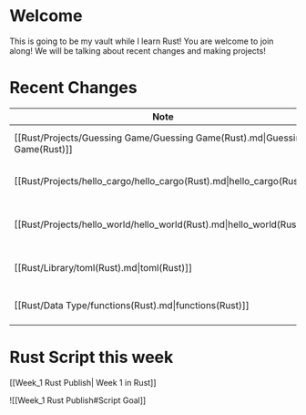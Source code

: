 # Welcome

This is going to be my vault while I learn Rust! You are welcome to join along! We will be talking about recent changes and making projects! 

# Recent Changes


| Note                                                                        | Modified               | Language |
| --------------------------------------------------------------------------- | ---------------------- | -------- |
| [[Rust/Projects/Guessing Game/Guessing Game(Rust).md\|Guessing Game(Rust)]] | Oct 11, 2024, 2:43 PM  | Rust     |
| [[Rust/Projects/hello_cargo/hello_cargo(Rust).md\|hello_cargo(Rust)]]       | Oct 2, 2024, 6:20 PM   | Rust     |
| [[Rust/Projects/hello_world/hello_world(Rust).md\|hello_world(Rust)]]       | Sep 29, 2024, 12:44 PM | Rust     |
| [[Rust/Library/toml(Rust).md\|toml(Rust)]]                                  | Sep 28, 2024, 4:27 PM  | Rust     |
| [[Rust/Data Type/functions(Rust).md\|functions(Rust)]]                      | Sep 27, 2024, 2:30 PM  | Rust     |


# Rust Script this week

[[Week_1 Rust Publish| Week 1 in Rust]]

![[Week_1 Rust Publish#Script Goal]] 